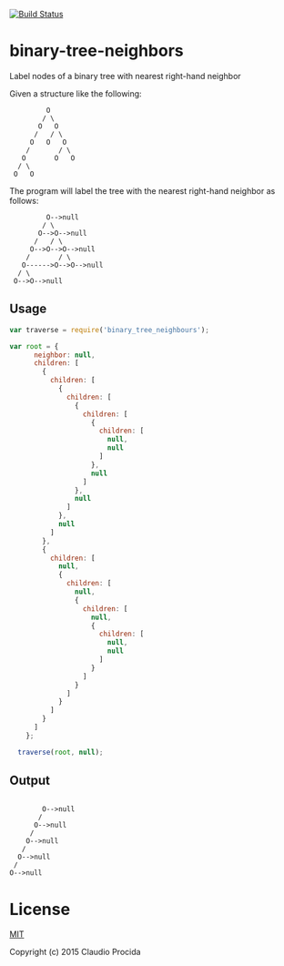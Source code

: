 [![Build Status](https://travis-ci.org/claudiopro/binary-tree-neighbors.svg?branch=master)](https://travis-ci.org/claudiopro/binary-tree-neighbors)

# binary-tree-neighbors

Label nodes of a binary tree with nearest right-hand neighbor

Given a structure like the following:

```
         O
        / \
       O   O
      /   / \
     O   O   O
    /       / \
   O       O   O
  / \
 O   O
```

The program will label the tree with the nearest right-hand neighbor as follows:

```
         O-->null
        / \
       O-->O-->null
      /   / \
     O-->O-->O-->null
    /       / \
   O------>O-->O-->null
  / \
 O-->O-->null
```

## Usage

```js
var traverse = require('binary_tree_neighbours');

var root = {
      neighbor: null,
      children: [
        {
          children: [
            {
              children: [
                {
                  children: [
                    {
                      children: [
                        null,
                        null
                      ]
                    },
                    null
                  ]
                },
                null
              ]
            },
            null
          ]
        },
        {
          children: [
            null,
            {
              children: [
                null,
                {
                  children: [
                    null,
                    {
                      children: [
                        null,
                        null
                      ]
                    }
                  ]
                }
              ]
            }
          ]
        }
      ]
    };

  traverse(root, null);

```

## Output

```

        O-->null
       /
      O-->null
     /
    O-->null
   /
  O-->null
 /
O-->null

```

# License

[MIT](http://opensource.org/licenses/MIT)

Copyright (c) 2015 Claudio Procida
